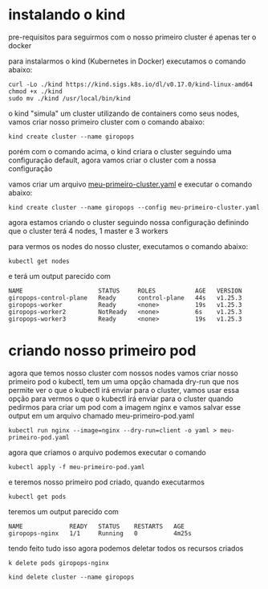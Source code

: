 # instalando o kind

pre-requisitos para seguirmos com o nosso primeiro cluster é apenas ter o docker

para instalarmos o kind (Kubernetes in Docker) executamos o comando abaixo:

    curl -Lo ./kind https://kind.sigs.k8s.io/dl/v0.17.0/kind-linux-amd64
    chmod +x ./kind
    sudo mv ./kind /usr/local/bin/kind

o kind "simula" um cluster utilizando de containers como seus nodes, vamos criar nosso primeiro cluster com o comando abaixo:

    kind create cluster --name giropops

porém com o comando acima, o kind criara o cluster seguindo uma configuração default, agora vamos criar o cluster com a nossa configuração

vamos criar um arquivo [meu-primeiro-cluster.yaml](/day-1/kind/meu-primeiro-cluster.yaml) e executar o comando abaixo:

    kind create cluster --name giropops --config meu-primeiro-cluster.yaml

agora estamos criando o cluster seguindo nossa configuração definindo que  o cluster terá 4 nodes, 1 master e 3 workers

para vermos os nodes do nosso cluster, executamos o comando abaixo:

    kubectl get nodes

e terá um output parecido com

    NAME                     STATUS     ROLES           AGE   VERSION
    giropops-control-plane   Ready      control-plane   44s   v1.25.3
    giropops-worker          Ready      <none>          19s   v1.25.3
    giropops-worker2         NotReady   <none>          6s    v1.25.3
    giropops-worker3         Ready      <none>          19s   v1.25.3

# criando nosso primeiro pod

agora que temos nosso cluster com nossos nodes vamos criar nosso primeiro pod
o kubectl, tem um uma opção chamada dry-run que nos permite ver o que o kubectl irá enviar para o cluster, vamos usar essa opção para vermos o que o kubectl irá enviar para o cluster quando pedirmos para criar um pod com a imagem nginx e vamos salvar esse output em um arquivo chamado meu-primeiro-pod.yaml

    kubectl run nginx --image=nginx --dry-run=client -o yaml > meu-primeiro-pod.yaml

agora que criamos o arquivo podemos executar o comando

    kubectl apply -f meu-primeiro-pod.yaml

e teremos nosso primeiro pod criado, quando executarmos

    kubectl get pods

teremos um output parecido com

    NAME             READY   STATUS    RESTARTS   AGE
    giropops-nginx   1/1     Running   0          4m25s

tendo feito tudo isso agora podemos deletar todos os recursos criados

    k delete pods giropops-nginx

    kind delete cluster --name giropops
